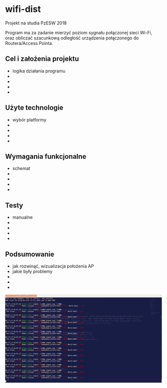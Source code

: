 # wifi-dist
Projekt na studia PzESW 2018

Program ma za zadanie mierzyć poziom sygnału połączonej sieci Wi-Fi, oraz obliczać szacunkową odległość urządzenia połączonego do Routera/Access Pointa.

## Cel i założenia projektu
* logika działania programu
*
*
*
*

## Użyte technologie
* wybór platformy
*
*
*
*

## Wymagania funkcjonalne
* schemat
*
*
*
*

## Testy
* manualne
*
*
*
*

## Podsumowanie
* jak rozwinąć, wizualizacja położenia AP
* jakie były problemy
*
*
*

![wifi-dist-work](https://github.com/pieczon/wifi-dist/blob/master/Zrzut%20ekranu%20z%202018-05-25%2001-13-48.png)
